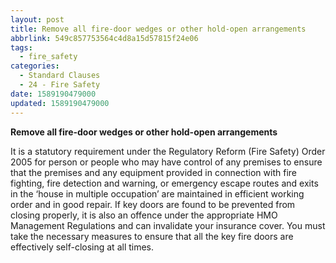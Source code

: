 ```yaml
---
layout: post
title: Remove all fire-door wedges or other hold-open arrangements
abbrlink: 549c857753564c4d8a15d57815f24e06
tags:
  - fire_safety
categories:
  - Standard Clauses
  - 24 - Fire Safety
date: 1589190479000
updated: 1589190479000
---
```


**Remove all fire-door wedges or other hold-open arrangements**

It is a statutory requirement under the Regulatory Reform (Fire Safety) Order 2005 for person or people who may have control of any premises to ensure that the premises and any equipment provided in connection with fire fighting, fire detection and warning, or emergency escape routes and exits in the ‘house in multiple occupation’ are maintained in efficient working order and in good repair. If key doors are found to be prevented from closing properly, it is also an offence under the appropriate HMO Management Regulations and can invalidate your insurance cover. You must take the necessary measures to ensure that all the key fire doors are effectively self-closing at all times.
